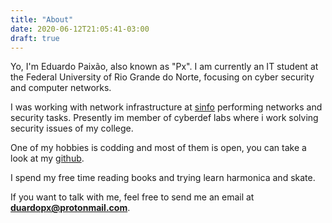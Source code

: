 ```yaml
---
title: "About"
date: 2020-06-12T21:05:41-03:00
draft: true
---
```


Yo, I'm Eduardo Paixão, also known as "Px". I am currently an IT student at the Federal University of Rio Grande do Norte, focusing on cyber security and computer networks.

I was working with network infrastructure at [sinfo](https://info.ufrn.br/) performing networks and security tasks. Presently im member of cyberdef labs where i work solving security issues of my college.

One of my hobbies is codding and most of them is open, you can take a look at my [github](https://github.com/duardopx/).

I spend my free time reading books and trying learn harmonica and skate.

If you want to talk with me, feel free to send me an email at **duardopx@protonmail.com**.

